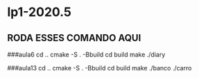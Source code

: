 # lp1-2020.5

## RODA ESSES COMANDO AQUI

###aula6
cd ..
cmake -S . -Bbuild
cd build 
make
./diary

###aula13
cd ..
cmake -S . -Bbuild
cd build 
make
./banco
./carro
